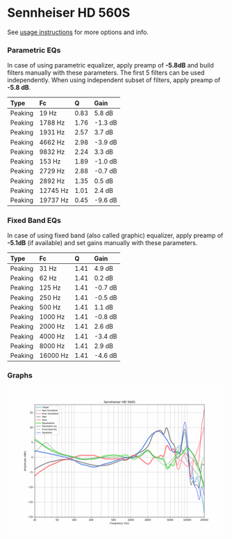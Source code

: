 # Sennheiser HD 560S
See [usage instructions](https://github.com/jaakkopasanen/AutoEq#usage) for more options and info.

### Parametric EQs
In case of using parametric equalizer, apply preamp of **-5.8dB** and build filters manually
with these parameters. The first 5 filters can be used independently.
When using independent subset of filters, apply preamp of **-5.8 dB**.

| Type    | Fc       |    Q | Gain    |
|:--------|:---------|:-----|:--------|
| Peaking | 19 Hz    | 0.83 | 5.8 dB  |
| Peaking | 1788 Hz  | 1.76 | -1.3 dB |
| Peaking | 1931 Hz  | 2.57 | 3.7 dB  |
| Peaking | 4662 Hz  | 2.98 | -3.9 dB |
| Peaking | 9832 Hz  | 2.24 | 3.3 dB  |
| Peaking | 153 Hz   | 1.89 | -1.0 dB |
| Peaking | 2729 Hz  | 2.88 | -0.7 dB |
| Peaking | 2892 Hz  | 1.35 | 0.5 dB  |
| Peaking | 12745 Hz | 1.01 | 2.4 dB  |
| Peaking | 19737 Hz | 0.45 | -9.6 dB |

### Fixed Band EQs
In case of using fixed band (also called graphic) equalizer, apply preamp of **-5.1dB**
(if available) and set gains manually with these parameters.

| Type    | Fc       |    Q | Gain    |
|:--------|:---------|:-----|:--------|
| Peaking | 31 Hz    | 1.41 | 4.9 dB  |
| Peaking | 62 Hz    | 1.41 | 0.2 dB  |
| Peaking | 125 Hz   | 1.41 | -0.7 dB |
| Peaking | 250 Hz   | 1.41 | -0.5 dB |
| Peaking | 500 Hz   | 1.41 | 1.1 dB  |
| Peaking | 1000 Hz  | 1.41 | -0.8 dB |
| Peaking | 2000 Hz  | 1.41 | 2.6 dB  |
| Peaking | 4000 Hz  | 1.41 | -3.4 dB |
| Peaking | 8000 Hz  | 1.41 | 2.9 dB  |
| Peaking | 16000 Hz | 1.41 | -4.6 dB |

### Graphs
![](./Sennheiser%20HD%20560S.png)